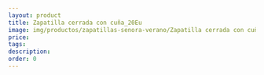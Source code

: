 ```yaml
---
layout: product
title: Zapatilla cerrada con cuña_20Eu
image: img/productos/zapatillas-senora-verano/Zapatilla cerrada con cuña_20Eu.webp
price: 
tags: 
description: 
order: 0
---
```

